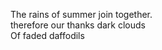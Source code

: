 The rains of summer join together.    
therefore our thanks dark clouds    
Of faded daffodils    

